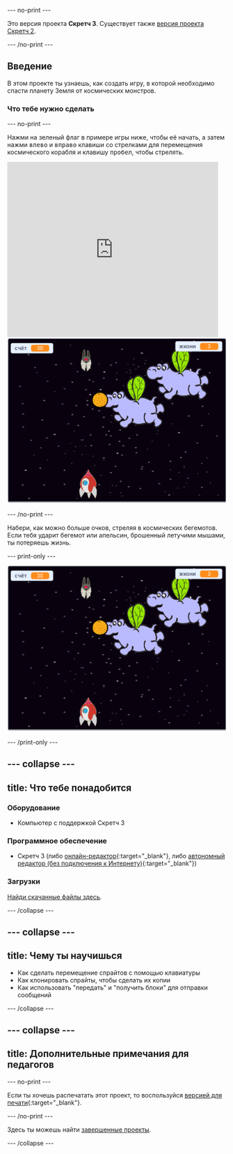 \--- no-print \---

Это версия проекта **Скретч 3**. Существует также [версия проекта Скретч 2](https://projects.raspberrypi.org/en/projects/clone-wars-scratch2).

\--- /no-print \---

## Введение

В этом проекте ты узнаешь, как создать игру, в которой необходимо спасти планету Земля от космических монстров.

### Что тебе нужно сделать

\--- no-print \---

Нажми на зеленый флаг в примере игры ниже, чтобы её начать, а затем нажми <kbd>влево</kbd> и <kbd>вправо</kbd> клавиши со стрелками для перемещения космического корабля и клавишу <kbd>пробел</kbd>, чтобы стрелять.

<div class="scratch-preview">
  <iframe allowtransparency="true" width="485" height="402" src="https://scratch.mit.edu/projects/embed/276887163/?autostart=false" frameborder="0" scrolling="no"></iframe>
  <img src="images/showcase.png">
</div>

\--- /no-print \---

Набери, как можно больше очков, стреляя в космических бегемотов. Если тебя ударит бегемот или апельсин, брошенный летучими мышами, ты потеряешь жизнь.

\--- print-only \---

![описание](images/showcase.png)

\--- /print-only \---

## \--- collapse \---

## title: Что тебе понадобится

### Оборудование

+ Компьютер с поддержкой Скретч 3

### Программное обеспечение

+ Скретч 3 (либо [онлайн-редактор](https://rpf.io/scratchon){:target="_blank"}, либо [автономный редактор (без подключения к Интернету)](https://rpf.io/scratchoff){:target="_blank"})

### Загрузки

[Найди скачанные файлы здесь](http://rpf.io/p/en/clone-wars-go).

\--- /collapse \---

## \--- collapse \---

## title: Чему ты научишься

+ Как сделать перемещение спрайтов с помощью клавиатуры
+ Как клонировать спрайты, чтобы сделать их копии
+ Как использовать "передать" и "получить блоки" для отправки сообщений

\--- /collapse \---

## \--- collapse \---

## title: Дополнительные примечания для педагогов

\--- no-print \---

Если ты хочешь распечатать этот проект, то воспользуйся [версией для печати](https://projects.raspberrypi.org/en/projects/clone-wars/print){:target="_blank"}.

\--- /no-print \---

Здесь ты можешь найти [завершенные проекты](http://rpf.io/p/en/clone-wars-get).

\--- /collapse \---